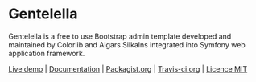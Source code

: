 # Gentelella

Gentelella is a free to use Bootstrap admin template developed and maintained by Colorlib and Aigars Silkalns integrated into Symfony web application framework.

[Live demo](https://gentelella.herokuapp.com/admin/index) | [Documentation](https://github.com/SymfonyCollection/Gentelella/wiki) |
[Packagist.org](https://packagist.org/packages/krzysiekpiasecki/gentelella) |
[Travis-ci.org](https://travis-ci.org/krzysiekpiasecki/Gentelella) | [Licence MIT](https://github.com/krzysiekpiasecki/Gentelella/blob/master/LICENSE)
